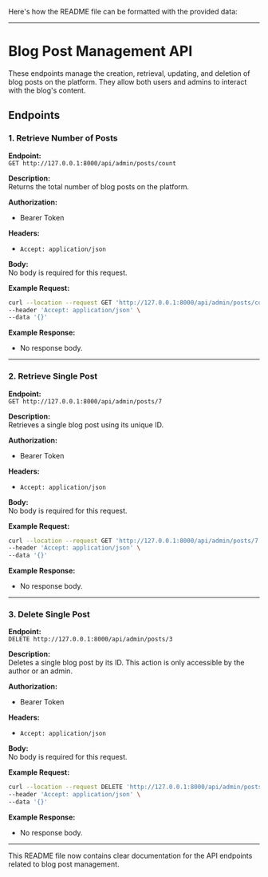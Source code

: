 Here's how the README file can be formatted with the provided data:

---

# Blog Post Management API

These endpoints manage the creation, retrieval, updating, and deletion of blog posts on the platform. They allow both users and admins to interact with the blog's content.

## Endpoints

### 1. Retrieve Number of Posts

**Endpoint:**  
`GET http://127.0.0.1:8000/api/admin/posts/count`

**Description:**  
Returns the total number of blog posts on the platform.

**Authorization:**  
- Bearer Token

**Headers:**
- `Accept: application/json`

**Body:**  
No body is required for this request.

**Example Request:**

```bash
curl --location --request GET 'http://127.0.0.1:8000/api/admin/posts/count' \
--header 'Accept: application/json' \
--data '{}'
```

**Example Response:**

- No response body.

---

### 2. Retrieve Single Post

**Endpoint:**  
`GET http://127.0.0.1:8000/api/admin/posts/7`

**Description:**  
Retrieves a single blog post using its unique ID.

**Authorization:**  
- Bearer Token

**Headers:**
- `Accept: application/json`

**Body:**  
No body is required for this request.

**Example Request:**

```bash
curl --location --request GET 'http://127.0.0.1:8000/api/admin/posts/7' \
--header 'Accept: application/json' \
--data '{}'
```

**Example Response:**

- No response body.

---

### 3. Delete Single Post

**Endpoint:**  
`DELETE http://127.0.0.1:8000/api/admin/posts/3`

**Description:**  
Deletes a single blog post by its ID. This action is only accessible by the author or an admin.

**Authorization:**  
- Bearer Token

**Headers:**
- `Accept: application/json`

**Body:**  
No body is required for this request.

**Example Request:**

```bash
curl --location --request DELETE 'http://127.0.0.1:8000/api/admin/posts/3' \
--header 'Accept: application/json' \
--data '{}'
```

**Example Response:**

- No response body.

---

This README file now contains clear documentation for the API endpoints related to blog post management.
